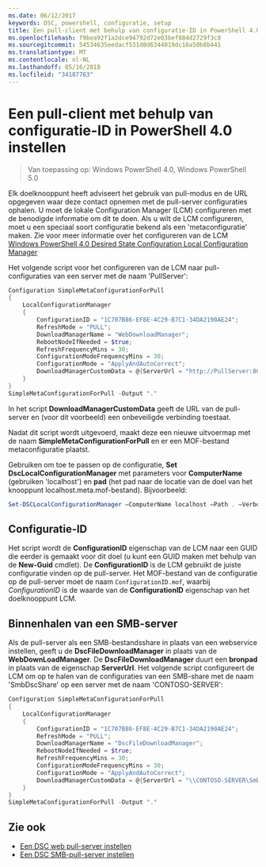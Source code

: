 ```yaml
---
ms.date: 06/12/2017
keywords: DSC, powershell, configuratie, setup
title: Een pull-client met behulp van configuratie-ID in PowerShell 4.0 instellen
ms.openlocfilehash: f9bea92f1a2dce94792d72e03bef884d2729f3c0
ms.sourcegitcommit: 54534635eedacf531d8d6344019dc16a50b8b441
ms.translationtype: MT
ms.contentlocale: nl-NL
ms.lasthandoff: 05/16/2018
ms.locfileid: "34187763"
---
```

# <a name="setting-up-a-pull-client-using-configuration-id-in-powershell-40"></a>Een pull-client met behulp van configuratie-ID in PowerShell 4.0 instellen

>Van toepassing op: Windows PowerShell 4.0, Windows PowerShell 5.0

Elk doelknooppunt heeft adviseert het gebruik van pull-modus en de URL opgegeven waar deze contact opnemen met de pull-server configuraties ophalen. U moet de lokale Configuration Manager (LCM) configureren met de benodigde informatie om dit te doen. Als u wilt de LCM configureren, moet u een speciaal soort configuratie bekend als een 'metaconfiguratie' maken. Zie voor meer informatie over het configureren van de LCM [Windows PowerShell 4.0 Desired State Configuration Local Configuration Manager](metaConfig4.md)

Het volgende script voor het configureren van de LCM naar pull-configuraties van een server met de naam 'PullServer':

```powershell
Configuration SimpleMetaConfigurationForPull
{
    LocalConfigurationManager
    {
        ConfigurationID = "1C707B86-EF8E-4C29-B7C1-34DA2190AE24";
        RefreshMode = "PULL";
        DownloadManagerName = "WebDownloadManager";
        RebootNodeIfNeeded = $true;
        RefreshFrequencyMins = 30;
        ConfigurationModeFrequencyMins = 30;
        ConfigurationMode = "ApplyAndAutoCorrect";
        DownloadManagerCustomData = @{ServerUrl = "http://PullServer:8080/PSDSCPullServer/PSDSCPullServer.svc"; AllowUnsecureConnection = “TRUE”}
    }
}
SimpleMetaConfigurationForPull -Output "."
```

In het script **DownloadManagerCustomData** geeft de URL van de pull-server en (voor dit voorbeeld) een onbeveiligde verbinding toestaat.

Nadat dit script wordt uitgevoerd, maakt deze een nieuwe uitvoermap met de naam **SimpleMetaConfigurationForPull** en er een MOF-bestand metaconfiguratie plaatst.

Gebruiken om toe te passen op de configuratie, **Set DscLocalConfigurationManager** met parameters voor **ComputerName** (gebruiken 'localhost') en **pad** (het pad naar de locatie van de doel van het knooppunt localhost.meta.mof-bestand). Bijvoorbeeld:
```powershell
Set-DSCLocalConfigurationManager –ComputerName localhost –Path . –Verbose.
```

## <a name="configuration-id"></a>Configuratie-ID
Het script wordt de **ConfigurationID** eigenschap van de LCM naar een GUID die eerder is gemaakt voor dit doel (u kunt een GUID maken met behulp van de **New-Guid** cmdlet). De **ConfigurationID** is de LCM gebruikt de juiste configuratie vinden op de pull-server. Het MOF-bestand van de configuratie op de pull-server moet de naam `ConfigurationID.mof`, waarbij *ConfigurationID* is de waarde van de **ConfigurationID** eigenschap van het doelknooppunt LCM.

## <a name="pulling-from-an-smb-server"></a>Binnenhalen van een SMB-server

Als de pull-server als een SMB-bestandsshare in plaats van een webservice instellen, geeft u de **DscFileDownloadManager** in plaats van de **WebDownLoadManager**.
De **DscFileDownloadManager** duurt een **bronpad** in plaats van de eigenschap **ServerUrl**. Het volgende script configureert de LCM om op te halen van de configuraties van een SMB-share met de naam 'SmbDscShare' op een server met de naam 'CONTOSO-SERVER':

```powershell
Configuration SimpleMetaConfigurationForPull
{
    LocalConfigurationManager
    {
        ConfigurationID = "1C707B86-EF8E-4C29-B7C1-34DA2190AE24";
        RefreshMode = "PULL";
        DownloadManagerName = "DscFileDownloadManager";
        RebootNodeIfNeeded = $true;
        RefreshFrequencyMins = 30;
        ConfigurationModeFrequencyMins = 30;
        ConfigurationMode = "ApplyAndAutoCorrect";
        DownloadManagerCustomData = @{ServerUrl = "\\CONTOSO-SERVER\SmbDscShare"}
    }
}
SimpleMetaConfigurationForPull -Output "."
```

## <a name="see-also"></a>Zie ook

- [Een DSC web pull-server instellen](pullServer.md)
- [Een DSC SMB-pull-server instellen](pullServerSMB.md)